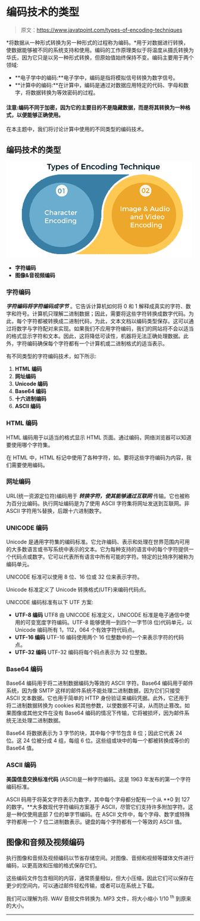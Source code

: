 # 编码技术的类型

> 原文：<https://www.javatpoint.com/types-of-encoding-techniques>

*将数据从一种形式转换为另一种形式的过程称为编码。*用于对数据进行转换，使数据能够被不同的系统支持和使用。编码的工作原理类似于将温度从摄氏转换为华氏，因为它只是以另一种形式转换，但原始值始终保持不变。编码主要用于两个领域:

*   **电子学中的编码:**电子学中，编码是指将模拟信号转换为数字信号。
*   **计算中的编码:**在计算中，编码是通过对数据应用特定的代码、字母和数字，将数据转换为等效密码的过程。

#### 注意:编码不同于加密，因为它的主要目的不是隐藏数据，而是将其转换为一种格式，以便能够正确使用。

在本主题中，我们将讨论计算中使用的不同类型的编码技术。

## 编码技术的类型

![Types of Encoding Techniques](img/8c95de7d0f413b21d0eef433e2fe8a42.png)

*   **字符编码**
*   **图像&音视频编码**

### 字符编码

***字符编码将字符编码成字节*** 。它告诉计算机如何将 0 和 1 解释成真实的字符、数字和符号。计算机只理解二进制数据；因此，需要将这些字符转换成数字代码。为此，每个字符都被转换成二进制代码，为此，文本文档以编码类型保存。这可以通过将数字与字符配对来实现。如果我们不应用字符编码，我们的网站将不会以适当的格式显示字符和文本。因此，这将降低可读性，机器将无法正确处理数据。此外，字符编码确保每个字符都有一个计算机或二进制格式的适当表示。

有不同类型的字符编码技术，如下所示:

1.  **HTML 编码**
2.  **网址编码**
3.  **Unicode 编码**
4.  **Base64 编码**
5.  **十六进制编码**
6.  **ASCII 编码**

### HTML 编码

HTML 编码用于以适当的格式显示 HTML 页面。通过编码，网络浏览器可以知道要使用哪个字符集。

在 HTML 中，HTML 标记中使用了各种字符，如。要将这些字符编码为内容，我们需要使用编码。

### 网址编码

URL(统一资源定位符)编码用于 ***转换字符，使其能够通过互联网*** 传输。它也被称为百分比编码。执行网址编码是为了使用 ASCII 字符集将网址发送到互联网。非 ASCII 字符用%替换，后跟十六进制数字。

### UNICODE 编码

Unicode 是通用字符集的编码标准。它允许编码、表示和处理在世界范围内可用的大多数语言或书写系统中表示的文本。它为每种支持的语言中的每个字符提供一个代码点或数字。它可以代表所有语言中所有可能的字符。特定的比特序列被称为编码单元。

UNICODE 标准可以使用 8 位、16 位或 32 位来表示字符。

Unicode 标准定义了 Unicode 转换格式(UTF)来编码代码点。

UNICODE 编码标准有以下 UTF 方案:

*   **UTF-8 编码**
    UTF8 由 UNICODE 标准定义，UNICODE 标准是电子通信中使用的可变宽度字符编码。UTF-8 能够使用一到四个一字节(8 位)代码单元，以 Unicode 编码所有 1，112，064 个有效字符代码点。
*   **UTF-16 编码**
    UTF-16 编码使用两个 16 位整数中的一个来表示字符的代码点。
*   **UTF-32 编码**
    UTF-32 编码将每个码点表示为 32 位整数。

### Base64 编码

Base64 编码用于将二进制数据编码为等效的 ASCII 字符。Base64 编码用于邮件系统，因为像 SMTP 这样的邮件系统不能处理二进制数据，因为它们只接受 ASCII 文本数据。它也用于简单的 HTTP 身份验证来编码凭据。此外，它还用于将二进制数据转换为 cookies 和其他参数，以使数据不可读，从而防止篡改。如果图像或其他文件在没有 Base64 编码的情况下传输，它将被损坏，因为邮件系统无法处理二进制数据。

Base64 将数据表示为 3 字节的块，其中每个字节包含 8 位；因此它代表 24 位。这 24 位被分成 4 组，每组 6 位。这些组或块中的每一个都被转换成等价的 Base64 值。

### ASCII 编码

**美国信息交换标准代码** (ASCII)是一种字符编码。这是 1963 年发布的第一个字符编码标准。

ASCII 码用于将英文字符表示为数字，其中每个字母都分配有一个从 **0 到 127 的数字。**大多数现代字符编码方案基于 ASCII，尽管它们支持许多附加字符。这是一种仅使用底部 7 位的单字节编码。在 ASCII 文件中，每个字母、数字或特殊字符都用一个 7 位二进制数表示。键盘的每个字符都有一个等效的 ASCII 值。

## 图像和音频及视频编码

执行图像和音频及视频编码以节省存储空间。对图像、音频和视频等媒体文件进行编码，以更高效和压缩的格式保存它们。

这些编码文件包含相同的内容，通常质量相似，但大小压缩，因此它们可以保存在更少的空间内，可以通过邮件轻松传输，或者可以在系统上下载。

我们可以理解为将. WAV 音频文件转换为. MP3 文件，将大小缩小 1/10 <sup>th</sup> 到原来的大小。

* * *